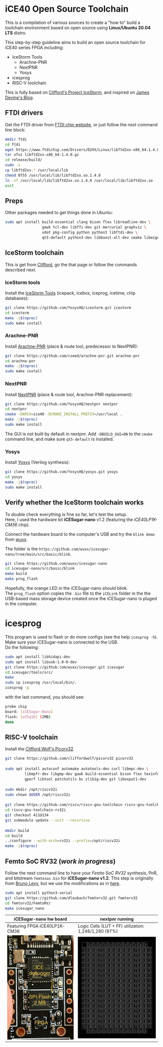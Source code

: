 # iCE40 Open Source Toolchain
This is a compilation of various sources to create a "how to" build a toolchain environment based on open source using **Linux/Ubuntu 20.04 LTS** distro.

This step-by-step guideline aims to build an open source toolchain for iCE40 series FPGA including:
- IceStorm Tools
   - Arachne-PNR
   - NextPNR
   - Yosys
- icesprog
- RISC-V toolchain 

This is fully based on [Clifford's Project IceStorm](http://www.clifford.at/icestorm/), and inspired on [James Devine's Blog](https://pingu98.wordpress.com/2019/04/08/how-to-build-your-own-cpu-from-scratch-inside-an-fpga/).


## FTDI drivers
Get the FTDI driver from [FTDI chip website](https://ftdichip.com/drivers/d2xx-drivers/), or just follow the next command line block:

```bash
mkdir ftdi
cd ftdi
wget https://www.ftdichip.com/Drivers/D2XX/Linux/libftd2xx-x86_64-1.4.8.gz
tar xfvz libftd2xx-x86_64-1.4.8.gz
cd release/build/
sudo -s 
cp libftd2xx.* /usr/local/lib
chmod 0755 /usr/local/lib/libftd2xx.so.1.4.8
ln -sf /usr/local/lib/libftd2xx.so.1.4.8 /usr/local/lib/libftd2xx.so
exit
```


## Preps
Other packages needed to get things done in Ubuntu:
```bash
sudo apt install build-essential clang bison flex libreadline-dev \
                 gawk tcl-dev libffi-dev git mercurial graphviz \
                 xdot pkg-config python python3 libftdi-dev \
                 qt5-default python3-dev libboost-all-dev cmake libeigen3-dev
```


## IceStorm toolchain
This is get from [Clifford](http://www.clifford.at/icestorm/), go the that page or follow the commands described next.


### IceStorm tools
Install the [IceStorm Tools](https://github.com/YosysHQ/icestorm) (icepack, icebox, iceprog, icetime, chip databases):

```bash
git clone https://github.com/YosysHQ/icestorm.git icestorm
cd icestorm
make -j$(nproc)
sudo make install
```

### Arachne-PNR
Install [Arachne-PNR](https://github.com/cseed/arachne-pnr) (place & route tool, predecessor to NextPNR):

```bash
git clone https://github.com/cseed/arachne-pnr.git arachne-pnr
cd arachne-pnr
make -j$(nproc)
sudo make install
```

### NextPNR
Install [NextPNR](https://github.com/YosysHQ/nextpnr) (place & route tool, Arachne-PNR replacement):

```bash
git clone https://github.com/YosysHQ/nextpnr nextpnr
cd nextpnr
cmake -DARCH=ice40 -DCMAKE_INSTALL_PREFIX=/usr/local .
make -j$(nproc)
sudo make install
```
The GUI is not built by default in nextpnr. Add `-DBUILD_GUI=ON` to the `cmake` command line, and make sure `qt5-default` is installed.


### Yosys
Install [Yosys](http://bygone.clairexen.net/yosys/) (Verilog synthesis):

```bash
git clone https://github.com/YosysHQ/yosys.git yosys
cd yosys
make -j$(nproc)
sudo make install
```

## Verify whether the IceStorm toolchain works
To double check everything is fine so far, let's test the setup.  
Here, I used the hardware kit **iCESugar-nano** v1.2 (featuring the *iCE40LP1K-CM36* chip).

Connect the hardware board to the computer's USB and try the `blink demo` from [wuxx](https://github.com/wuxx/icesugar-nano).

The folder is the `https://github.com/wuxx/icesugar-nano/tree/main/src/basic/blink`.

```bash
git clone https://github.com/wuxx/icesugar-nano
cd icesugar-nano/src/basic/blink
make build
make prog_flash
```
Hopefully, the orange LED in the iCESugar-nano should blink.  
The `prog_flash` option copies the `.bin` file to the `iCELink` folder in the the USB-based mass storage device created once the iCESugar-nano is pluged in the computer.


# icesprog
This program is used to flash or do more configs (see the help `icesprog -h`).  
Make sure your iCESugar-nano is connected to the USB.  
Do the following:

```bash
sudo apt install libhidapi-dev
sudo apt install libusb-1.0-0-dev
git clone https://github.com/wuxx/icesugar.git icesugar
cd icesugar/tools/src/
make
sudo cp icesprog /usr/local/bin/.
icesprog -p 
```

with the last command, you should see:
```bash
probe chip
board: [iCESugar-Nano]
flash: [w25q16] (2MB)
done
```


## RISC-V toolchain
Install the [Clifford Wolf's Picorv32](https://github.com/cliffordwolf/picorv32).

```bash
git clone https://github.com/cliffordwolf/picorv32 picorv32

sudo apt install autoconf automake autotools-dev curl libmpc-dev \
         libmpfr-dev libgmp-dev gawk build-essential bison flex texinfo \
         gperf libtool patchutils bc zlib1g-dev git libexpat1-dev

sudo mkdir /opt/riscv32i
sudo chown $USER /opt/riscv32i

git clone https://github.com/riscv/riscv-gnu-toolchain riscv-gnu-toolchain-rv32i
cd riscv-gnu-toolchain-rv32i
git checkout 411d134
git submodule update --init --recursive

mkdir build
cd build
../configure --with-arch=rv32i --prefix=/opt/riscv32i
make -j$(nproc)
```

## Femto SoC RV32 (*work in progress*)
Follow the next command line to have your *Femto SoC RV32* synthesis, PnR, and bitstream `femtosoc.bin` for **iCESugar-nano v1.2**. This step is originally from [Bruno Levy](https://github.com/BrunoLevy/learn-fpga), but we use the modifications as in [here](https://github.com/dloubach/femtorv32.git).

```bash
sudo apt install python3-serial
git clone https://github.com/dloubach/femtorv32.git femtorv32
cd femtorv32/FemtoRV/
make icesugar_nano
```
iCESugar-nano hw board | nextpnr running
---------------------- | ---------------
Featuring FPGA iCE40LP1K-CM36 | Logic Cells (LUT + FF) utilization: 1,248/1,280 (97%)
![icesugar-nano-hw](https://github.com/dloubach/ice40-opensource-toolchain/blob/master/icesugar-nano.jpeg) | ![nextpnr](https://github.com/dloubach/ice40-opensource-toolchain/blob/master/ice40lp1k-cm36.gif)



